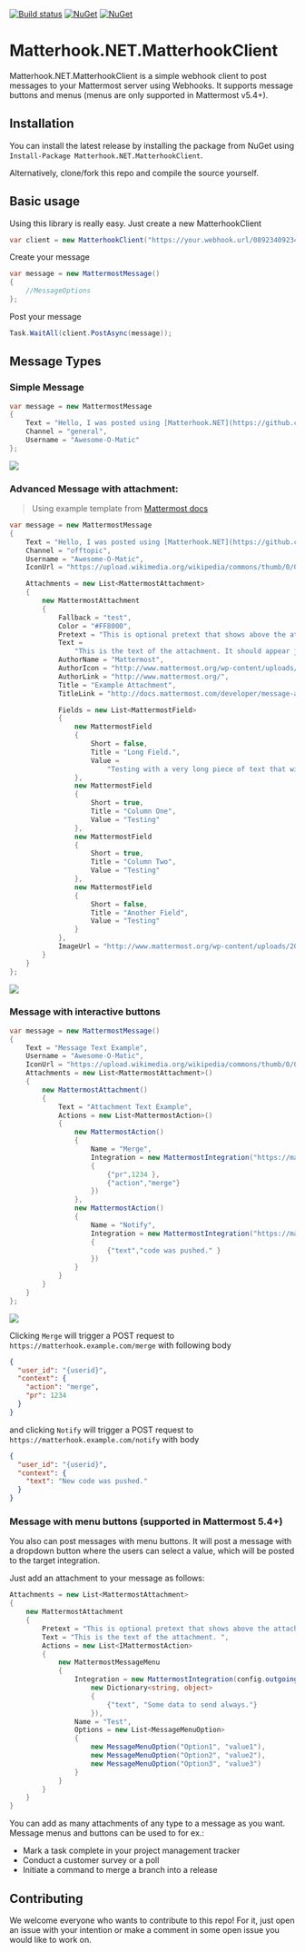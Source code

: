 [![Build status](https://ci.appveyor.com/api/projects/status/76x60eg4vjve4vcf?svg=true)](https://ci.appveyor.com/project/PromoFaux/matterhook-net-matterhookclient) [![NuGet](https://img.shields.io/nuget/v/Matterhook.NET.MatterhookClient.svg)](https://www.nuget.org/packages/Matterhook.NET.MatterhookClient/)
[![NuGet](https://img.shields.io/nuget/dt/Matterhook.NET.MatterhookClient.svg)](https://www.nuget.org/packages/Matterhook.NET.MatterhookClient/)

# Matterhook.NET.MatterhookClient

Matterhook.NET.MatterhookClient is a simple webhook client to post messages to your Mattermost server using Webhooks. It supports message buttons and menus (menus are only supported in Mattermost v5.4+).

## Installation

You can install the latest release by installing the package from NuGet using `Install-Package Matterhook.NET.MatterhookClient`.

Alternatively, clone/fork this repo and compile the source yourself.

## Basic usage

Using this library is really easy. Just create a new MatterhookClient
```csharp
var client = new MatterhookClient("https://your.webhook.url/0892340923432");
```

Create your message 

```csharp
var message = new MattermostMessage()
{
    //MessageOptions
};
```

Post your message

```csharp
Task.WaitAll(client.PostAsync(message));
```

## Message Types

### Simple Message

```C#
var message = new MattermostMessage
{
    Text = "Hello, I was posted using [Matterhook.NET](https://github.com/promofaux/Matterhook.NET)",
    Channel = "general",
    Username = "Awesome-O-Matic"
};
```

![](http://i.imgur.com/jLZsP4E.png)

### Advanced Message with attachment:

> Using example template from [Mattermost docs](https://docs.mattermost.com/developer/message-attachments.html#example-message-attachment)

```C#
var message = new MattermostMessage
{
    Text = "Hello, I was posted using [Matterhook.NET](https://github.com/promofaux/Matterhook.NET)",
    Channel = "offtopic",
    Username = "Awesome-O-Matic",
    IconUrl = "https://upload.wikimedia.org/wikipedia/commons/thumb/0/05/Robot_icon.svg/2000px-Robot_icon.svg.png",

    Attachments = new List<MattermostAttachment>
    {
        new MattermostAttachment
        {
            Fallback = "test",
            Color = "#FF8000",
            Pretext = "This is optional pretext that shows above the attachment.",
            Text =
                "This is the text of the attachment. It should appear just above an image of the Mattermost logo. The left border of the attachment should be colored orange, and below the image it should include additional fields that are formatted in columns. At the top of the attachment, there should be an author name followed by a bolded title. Both the author name and the title should be hyperlinks.",
            AuthorName = "Mattermost",
            AuthorIcon = "http://www.mattermost.org/wp-content/uploads/2016/04/icon_WS.png",
            AuthorLink = "http://www.mattermost.org/",
            Title = "Example Attachment",
            TitleLink = "http://docs.mattermost.com/developer/message-attachments.html",

            Fields = new List<MattermostField>
            {
                new MattermostField
                {
                    Short = false,
                    Title = "Long Field.",
                    Value =
                        "Testing with a very long piece of text that will take up the whole width of the table. And then some more text to make it extra long."
                },
                new MattermostField
                {
                    Short = true,
                    Title = "Column One",
                    Value = "Testing"
                },
                new MattermostField
                {
                    Short = true,
                    Title = "Column Two",
                    Value = "Testing"
                },
                new MattermostField
                {
                    Short = false,
                    Title = "Another Field",
                    Value = "Testing"
                }
            },
            ImageUrl = "http://www.mattermost.org/wp-content/uploads/2016/03/logoHorizontal_WS.png"
        }
    }
};
```

![](https://i.imgur.com/n5ecwYb.png)

### Message with interactive buttons

```C#
var message = new MattermostMessage()
{
    Text = "Message Text Example",
    Username = "Awesome-O-Matic",
    IconUrl = "https://upload.wikimedia.org/wikipedia/commons/thumb/0/05/Robot_icon.svg/2000px-Robot_icon.svg.png",
    Attachments = new List<MattermostAttachment>()
    {
        new MattermostAttachment()
        {
            Text = "Attachment Text Example",
            Actions = new List<MattermostAction>()
            {
                new MattermostAction()
                {
                    Name = "Merge",
                    Integration = new MattermostIntegration("https://matterhook.example.com/merge",new Dictionary<string, object>()
                    {
                        {"pr",1234 },
                        {"action","merge"}
                    })
                },
                new MattermostAction()
                {
                    Name = "Notify",
                    Integration = new MattermostIntegration("https://matterhook.example.com/notify", new Dictionary<string, object>()
                    {
                        {"text","code was pushed." }
                    })
                }
            }
        }
    }
};
```

![](https://i.imgur.com/Eb8Ne2g.png)

Clicking `Merge` will trigger a POST request to `https://matterhook.example.com/merge` with following body

```json
{
  "user_id": "{userid}",
  "context": {
    "action": "merge",
    "pr": 1234
  }
}
```

and clicking `Notify` will trigger a POST request to `https://matterhook.example.com/notify` with body

```json
{
  "user_id": "{userid}",
  "context": {   
    "text": "New code was pushed."
  }
}
```

### Message with menu buttons (supported in Mattermost 5.4+)

You also can post messages with menu buttons. It will post a message with a dropdown button where the users can select a value, which will be posted to the target integration.

Just add an attachment to your message as follows:

```csharp
Attachments = new List<MattermostAttachment>
{
    new MattermostAttachment
    {
        Pretext = "This is optional pretext that shows above the attachment.",
        Text = "This is the text of the attachment. ",
        Actions = new List<IMattermostAction>
        {
            new MattermostMessageMenu
            {
                Integration = new MattermostIntegration(config.outgoingWebHookUrl,
                    new Dictionary<string, object>
                    {
                        {"text", "Some data to send always."}
                    }),
                Name = "Test",
                Options = new List<MessageMenuOption>
                {
                    new MessageMenuOption("Option1", "value1"),
                    new MessageMenuOption("Option2", "value2"),
                    new MessageMenuOption("Option3", "value3")
                }
            }
        }
    }
}
```

You can add as many attachments of any type to a message as you want. Message menus and buttons can be used to for ex.:

* Mark a task complete in your project management tracker
* Conduct a customer survey or a poll
* Initiate a command to merge a branch into a release

## Contributing

We welcome everyone who wants to contribute to this repo!
For it, just open an issue with your intention or make a comment in some open issue you would like to work on. 


